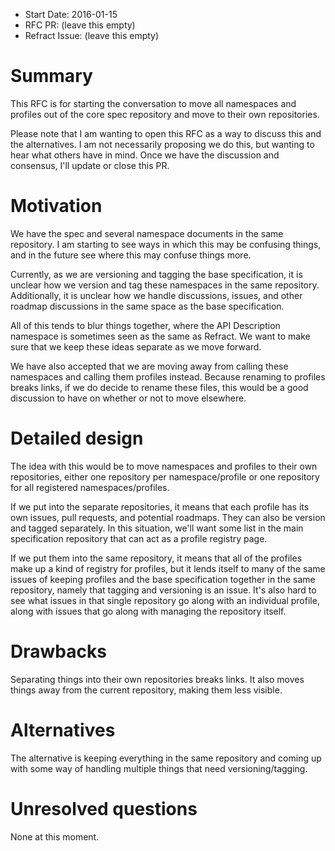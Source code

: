 - Start Date: 2016-01-15
- RFC PR: (leave this empty)
- Refract Issue: (leave this empty)

# Summary

This RFC is for starting the conversation to move all namespaces and profiles out of the core spec repository and move to their own repositories.

Please note that I am wanting to open this RFC as a way to discuss this and the alternatives. I am not necessarily proposing we do this, but wanting to hear what others have in mind. Once we have the discussion and consensus, I'll update or close this PR.

# Motivation

We have the spec and several namespace documents in the same repository. I am starting to see ways in which this may be confusing things, and in the future see where this may confuse things more.

Currently, as we are versioning and tagging the base specification, it is unclear how we version and tag these namespaces in the same repository. Additionally, it is unclear how we handle discussions, issues, and other roadmap discussions in the same space as the base specification.

All of this tends to blur things together, where the API Description namespace is sometimes seen as the same as Refract. We want to make sure that we keep these ideas separate as we move forward.

We have also accepted that we are moving away from calling these namespaces and calling them profiles instead. Because renaming to profiles breaks links, if we do decide to rename these files, this would be a good discussion to have on whether or not to move elsewhere.

# Detailed design

The idea with this would be to move namespaces and profiles to their own repositories, either one repository per namespace/profile or one repository for all registered namespaces/profiles.

If we put into the separate repositories, it means that each profile has its own issues, pull requests, and potential roadmaps. They can also be version and tagged separately. In this situation, we'll want some list in the main specification repository that can act as a profile registry page.

If we put them into the same repository, it means that all of the profiles make up a kind of registry for profiles, but it lends itself to many of the same issues of keeping profiles and the base specification together in the same repository, namely that tagging and versioning is an issue. It's also hard to see what issues in that single repository go along with an individual profile, along with issues that go along with managing the repository itself.

# Drawbacks

Separating things into their own repositories breaks links. It also moves things away from the current repository, making them less visible.

# Alternatives

The alternative is keeping everything in the same repository and coming up with some way of handling multiple things that need versioning/tagging.

# Unresolved questions

None at this moment.
